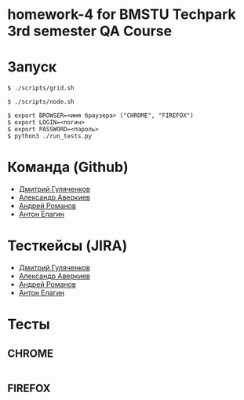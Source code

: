 # homework-4 for BMSTU Techpark 3rd semester QA Course

# Запуск

```
$ ./scripts/grid.sh
```
```
$ ./scripts/node.sh
```
```
$ export BROWSER=<имя браузера> ("CHROME", "FIREFOX")
$ export LOGIN=<логин>
$ export PASSWORD=<пароль>
$ python3 ./run_tests.py
```

# Команда (Github)
- [Дмитрий Гуляченков](https://github.com/EvilBorsch)
- [Александр Аверкиев](https://github.com/Elderly-AI)
- [Андрей Романов](https://github.com/Deiklov)
- [Антон Елагин](https://github.com/AntonElagin)


# Тесткейсы (JIRA)
- [Дмитрий Гуляченков](http://jira.bmstu.cloud/browse/QA-844)
- [Александр Аверкиев](http://jira.bmstu.cloud/browse/QA-845)
- [Андрей Романов](http://jira.bmstu.cloud/browse/QA-846)
- [Антон Елагин](http://jira.bmstu.cloud/browse/QA-843)

# Тесты

## CHROME
![]()

## FIREFOX
![]()
